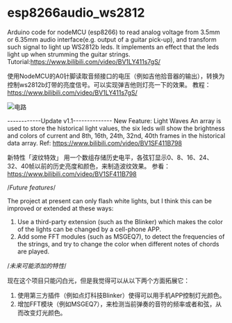 # esp8266audio_ws2812
Arduino code for nodeMCU (esp8266) to read analog voltage from  3.5mm or 6.35mm audio interface(e.g. output of a guitar pick-up), and transform such signal to light up WS2812b leds. It implements an effect that the leds light up when strumming the guitar strings.
Tutorial:https://www.bilibili.com/video/BV1LY411s7gS/

使用NodeMCU的A0针脚读取音频接口的电压（例如吉他拾音器的输出），转换为控制ws2812b灯带的亮度信号。可以实现弹吉他则灯亮一下的效果。
教程：https://www.bilibili.com/video/BV1LY411s7gS/

![电路](https://user-images.githubusercontent.com/6952405/147414416-fc3ae46b-7595-4e32-9ec2-f44da58ef3ae.jpg)




------------Update v1.1--------------
New Feature: Light Waves
An array is used to store the historical light values, the six leds will show the brightness and colors of current and 8th, 16th, 24th, 32nd, 40th frames in the historical data array.
Ref: https://www.bilibili.com/video/BV1SF411B798


新特性「波纹特效」
用一个数组存储历史电平，各弦钉显示0、8、16、24、32、40帧以前的历史亮度和颜色，来制造波纹效果。
参看：https://www.bilibili.com/video/BV1SF411B798





/*Future features*/

The project at present can only flash white lights, but I think this can be improved or extended at these ways:

1. Use a third-party extension (such as the Blinker) which makes the color of the lights can be changed by a cell-phone APP.
2. Add some FFT modules (such as MSGEQ7), to detect the frequencies of the strings, and try to change the color when different notes of chords are played.

/*未来可能添加的特性*/

现在这个项目只能闪白光，但是我觉得可以从以下两个方面拓展它：
1. 使用第三方插件（例如点灯科技Blinker）使得可以用手机APP控制灯光颜色。
2. 增加FFT模块（例如MSGEQ7），来检测当前弹奏的音符的频率或者和弦，从而改变灯光颜色。
